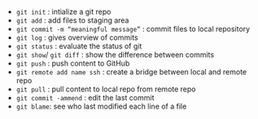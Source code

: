 

- `git init` : intialize a git repo
- `git add` : add files to staging area
- `git commit -m “meaningful message”` : commit files to local repository 
- `git log` : gives overview of commits
- `git status` : evaluate the status of git
- `git show`/ `git diff` : show the difference between commits
- `git push` : push content to GitHub
- `git remote add name ssh` : create a bridge between local and remote repo
- `git pull` : pull content to local repo from remote repo
- `git commit -ammend` : edit the last commit
- `git blame`: see who last modified each line of a file 